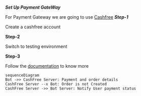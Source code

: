 ***Set Up Payment GateWay***

For Payment Gateway we are going to use [Cashfree](https://www.cashfree.com/payment-gateway-india/)
***Step-1***

Create a cashfree account 

**Step-2**

Switch to testing environment

**Step-3**

Follow the [documentation](https://docs.cashfree.com/reference/pg-new-apis-endpoint) to know more


```mermaid
sequenceDiagram
Bot ->> CashFree Server: Payment and order details
CashFree Server --x Bot: Order is not Created
CashFree Server ->> Bot Server: Notify User payment status
```